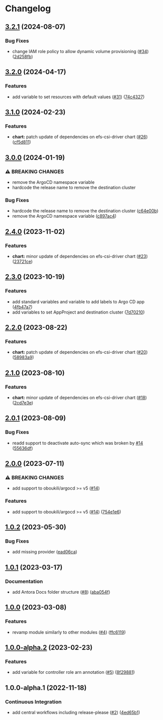 # Changelog

## [3.2.1](https://github.com/camptocamp/devops-stack-module-efs-csi-driver/compare/v3.2.0...v3.2.1) (2024-08-07)


### Bug Fixes

* change IAM role policy to allow dynamic volume provisioning ([#34](https://github.com/camptocamp/devops-stack-module-efs-csi-driver/issues/34)) ([2d258fb](https://github.com/camptocamp/devops-stack-module-efs-csi-driver/commit/2d258fb6a2f8cb1a35ec96003533aea7832e70d7))

## [3.2.0](https://github.com/camptocamp/devops-stack-module-efs-csi-driver/compare/v3.1.0...v3.2.0) (2024-04-17)


### Features

* add variable to set resources with default values ([#31](https://github.com/camptocamp/devops-stack-module-efs-csi-driver/issues/31)) ([74c4327](https://github.com/camptocamp/devops-stack-module-efs-csi-driver/commit/74c4327e3bce42792b46007babcf37c317a63610))

## [3.1.0](https://github.com/camptocamp/devops-stack-module-efs-csi-driver/compare/v3.0.0...v3.1.0) (2024-02-23)


### Features

* **chart:** patch update of dependencies on efs-csi-driver chart ([#26](https://github.com/camptocamp/devops-stack-module-efs-csi-driver/issues/26)) ([cf5d811](https://github.com/camptocamp/devops-stack-module-efs-csi-driver/commit/cf5d8114b4e033bd38cf983bfd7b76a99d4b61e3))

## [3.0.0](https://github.com/camptocamp/devops-stack-module-efs-csi-driver/compare/v2.4.0...v3.0.0) (2024-01-19)


### ⚠ BREAKING CHANGES

* remove the ArgoCD namespace variable
* hardcode the release name to remove the destination cluster

### Bug Fixes

* hardcode the release name to remove the destination cluster ([c64e00b](https://github.com/camptocamp/devops-stack-module-efs-csi-driver/commit/c64e00b05d45dd7796782f6983959e896aa82d41))
* remove the ArgoCD namespace variable ([c897ac4](https://github.com/camptocamp/devops-stack-module-efs-csi-driver/commit/c897ac4f3b386c412aabe1166f3c837b87002ea8))

## [2.4.0](https://github.com/camptocamp/devops-stack-module-efs-csi-driver/compare/v2.3.0...v2.4.0) (2023-11-02)


### Features

* **chart:** minor update of dependencies on efs-csi-driver chart ([#23](https://github.com/camptocamp/devops-stack-module-efs-csi-driver/issues/23)) ([23721ce](https://github.com/camptocamp/devops-stack-module-efs-csi-driver/commit/23721ce2e361b625761b515d7db284f0c1aaf2e4))

## [2.3.0](https://github.com/camptocamp/devops-stack-module-efs-csi-driver/compare/v2.2.0...v2.3.0) (2023-10-19)


### Features

* add standard variables and variable to add labels to Argo CD app ([4fb47a7](https://github.com/camptocamp/devops-stack-module-efs-csi-driver/commit/4fb47a7f85bd2c2f7eb51a53c3a392f86c979fb6))
* add variables to set AppProject and destination cluster ([7d70210](https://github.com/camptocamp/devops-stack-module-efs-csi-driver/commit/7d7021045fc47a184c56f831680d8e0945d9bb0e))

## [2.2.0](https://github.com/camptocamp/devops-stack-module-efs-csi-driver/compare/v2.1.0...v2.2.0) (2023-08-22)


### Features

* **chart:** patch update of dependencies on efs-csi-driver chart ([#20](https://github.com/camptocamp/devops-stack-module-efs-csi-driver/issues/20)) ([58983a9](https://github.com/camptocamp/devops-stack-module-efs-csi-driver/commit/58983a97eb2bbd92fcf377f91b854bbd6e378809))

## [2.1.0](https://github.com/camptocamp/devops-stack-module-efs-csi-driver/compare/v2.0.1...v2.1.0) (2023-08-10)


### Features

* **chart:** minor update of dependencies on efs-csi-driver chart ([#18](https://github.com/camptocamp/devops-stack-module-efs-csi-driver/issues/18)) ([2cd7e3e](https://github.com/camptocamp/devops-stack-module-efs-csi-driver/commit/2cd7e3e4487b715a4ee8b895e9fd3befecfc8626))

## [2.0.1](https://github.com/camptocamp/devops-stack-module-efs-csi-driver/compare/v2.0.0...v2.0.1) (2023-08-09)


### Bug Fixes

* readd support to deactivate auto-sync which was broken by [#14](https://github.com/camptocamp/devops-stack-module-efs-csi-driver/issues/14) ([55636df](https://github.com/camptocamp/devops-stack-module-efs-csi-driver/commit/55636df767ebbaccb863c8af051af0926d5a2a70))

## [2.0.0](https://github.com/camptocamp/devops-stack-module-efs-csi-driver/compare/v1.0.2...v2.0.0) (2023-07-11)


### ⚠ BREAKING CHANGES

* add support to oboukili/argocd >= v5 ([#14](https://github.com/camptocamp/devops-stack-module-efs-csi-driver/issues/14))

### Features

* add support to oboukili/argocd &gt;= v5 ([#14](https://github.com/camptocamp/devops-stack-module-efs-csi-driver/issues/14)) ([754e1e6](https://github.com/camptocamp/devops-stack-module-efs-csi-driver/commit/754e1e6dd1fa780c07aef7b9af209680fdda60d9))

## [1.0.2](https://github.com/camptocamp/devops-stack-module-efs-csi-driver/compare/v1.0.1...v1.0.2) (2023-05-30)


### Bug Fixes

* add missing provider ([ead06ca](https://github.com/camptocamp/devops-stack-module-efs-csi-driver/commit/ead06cae9e0fc4b1617a85fdca2789c5c69d910d))

## [1.0.1](https://github.com/camptocamp/devops-stack-module-efs-csi-driver/compare/v1.0.0...v1.0.1) (2023-03-17)


### Documentation

* add Antora Docs folder structure ([#8](https://github.com/camptocamp/devops-stack-module-efs-csi-driver/issues/8)) ([aba054f](https://github.com/camptocamp/devops-stack-module-efs-csi-driver/commit/aba054f1533507fff9ec614b2cdf789801fcf2a1))

## [1.0.0](https://github.com/camptocamp/devops-stack-module-efs-csi-driver/compare/v1.0.0-alpha.2...v1.0.0) (2023-03-08)


### Features

* revamp module similarly to other modules ([#4](https://github.com/camptocamp/devops-stack-module-efs-csi-driver/issues/4)) ([ffc6119](https://github.com/camptocamp/devops-stack-module-efs-csi-driver/commit/ffc611940e72a8b738c82ba8799df95fdf2da36d))

## [1.0.0-alpha.2](https://github.com/camptocamp/devops-stack-module-efs-csi-driver/compare/v1.0.0-alpha.1...v1.0.0-alpha.2) (2023-02-23)


### Features

* add variable for controller role arn annotation ([#5](https://github.com/camptocamp/devops-stack-module-efs-csi-driver/issues/5)) ([8f29881](https://github.com/camptocamp/devops-stack-module-efs-csi-driver/commit/8f298814db7e73cc422a21e26f307571218305cc))

## 1.0.0-alpha.1 (2022-11-18)


### Continuous Integration

* add central workflows including release-please ([#2](https://github.com/camptocamp/devops-stack-module-efs-csi-driver/issues/2)) ([4ed65b1](https://github.com/camptocamp/devops-stack-module-efs-csi-driver/commit/4ed65b10a18226cca49c724ac582273b4d740bc5))
